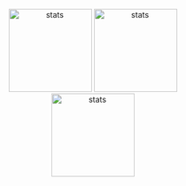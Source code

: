 <html>
  <p align="center">
    <img src="https://github-readme-stats.vercel.app/api?username=BestInSpire&show_icons=true&theme=radical" width="%100" height="150px" alt="stats" />
<img src="https://github-readme-stats.vercel.app/api/top-langs/?username=BestInSpire&layout=compact" width="%100" height="150px" alt="stats" /><br>
<img src="https://github-profile-trophy.vercel.app/?username=BestInSpire&theme=nord" width="%100" height="150px" alt="stats" />
</p>
